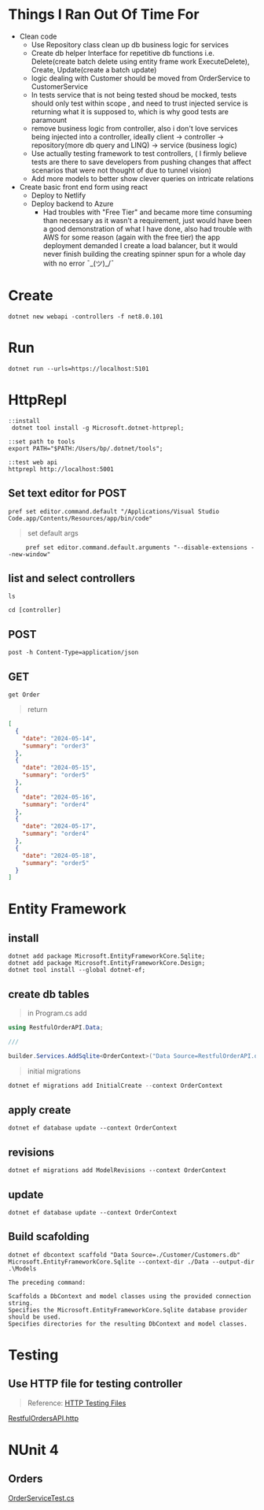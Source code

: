 # Things I Ran Out Of Time For

- Clean code
  - Use Repository class clean up db business logic for services
  - Create db helper Interface for repetitive db functions i.e. Delete(create batch delete using entity frame work ExecuteDelete), Create, Update(create a batch update)
  - logic dealing with Customer should be moved from OrderService to CustomerService
  - In tests service that is not being tested shoud be mocked, tests should only test within scope , and need to trust injected service is returning what it is supposed to, which is why good tests are paramount
  - remove business logic from controller, also i don't love services being injected into a controller, ideally client -> controller -> repository(more db query and LINQ) -> service (business logic)
  - Use actually testing framework to test controllers, ( I firmly believe tests are there to save developers from pushing changes that affect scenarios that were not thought of due to tunnel vision)
  - Add more models to better show clever queries on intricate relations
- Create basic front end form using react
    - Deploy to Netlify
  - Deploy backend to Azure
    - Had troubles with "Free Tier" and became more time consuming than necessary as it wasn't a requirement, just would have been a good demonstration of what I have done, also had trouble with AWS for some reason (again with the free tier) the app deployment demanded I create a load balancer, but it would never finish building the creating spinner spun for a whole day with no error   ¯\_(ツ)_/¯ 	

# Create

```shell
dotnet new webapi -controllers -f net8.0.101
```

# Run

```shell
dotnet run --urls=https://localhost:5101
```

# HttpRepl

```shell
::install
 dotnet tool install -g Microsoft.dotnet-httprepl;

::set path to tools
export PATH="$PATH:/Users/bp/.dotnet/tools";

::test web api
httprepl http://localhost:5001

```

## Set text editor for POST

```shell
pref set editor.command.default "/Applications/Visual Studio Code.app/Contents/Resources/app/bin/code"
```

> set default args

   ```shell
        pref set editor.command.default.arguments "--disable-extensions --new-window"
   ```

## list and select controllers

```shell
ls
```

```shell
cd [controller]
```

## POST

```shell
post -h Content-Type=application/json
```

## GET

```shell
get Order
```

> return

```json
[
  {
    "date": "2024-05-14",
    "summary": "order3"
  },
  {
    "date": "2024-05-15",
    "summary": "order5"
  },
  {
    "date": "2024-05-16",
    "summary": "order4"
  },
  {
    "date": "2024-05-17",
    "summary": "order4"
  },
  {
    "date": "2024-05-18",
    "summary": "order5"
  }
]
```

# Entity Framework

## install

```shell
dotnet add package Microsoft.EntityFrameworkCore.Sqlite;
dotnet add package Microsoft.EntityFrameworkCore.Design;
dotnet tool install --global dotnet-ef;
```

## create db tables

> in Program.cs add

```csharp
using RestfulOrderAPI.Data;

///

builder.Services.AddSqlite<OrderContext>("Data Source=RestfulOrderAPI.db");
```

> initial migrations

```csharp
dotnet ef migrations add InitialCreate --context OrderContext
```

## apply create

```shell
dotnet ef database update --context OrderContext
```

## revisions

```shell
dotnet ef migrations add ModelRevisions --context OrderContext
```

## update

```shell
dotnet ef database update --context OrderContext
```

## Build scafolding

```shell
dotnet ef dbcontext scaffold "Data Source=./Customer/Customers.db" Microsoft.EntityFrameworkCore.Sqlite --context-dir ./Data --output-dir .\Models
```

```
The preceding command:

Scaffolds a DbContext and model classes using the provided connection string.
Specifies the Microsoft.EntityFrameworkCore.Sqlite database provider should be used.
Specifies directories for the resulting DbContext and model classes.
```

# Testing

## Use HTTP file for testing controller

> Reference: [HTTP Testing Files](https://www.jetbrains.com/help/idea/exploring-http-syntax.html#use-a-variable-inside-the-request)

[RestfulOrdersAPI.http](RestfulOrdersAPI.http)

# NUnit 4

## Orders

[OrderServiceTest.cs](..%2FRestfulOrderAPI.Tests%2FServices%2FOrderServiceTest.cs)
